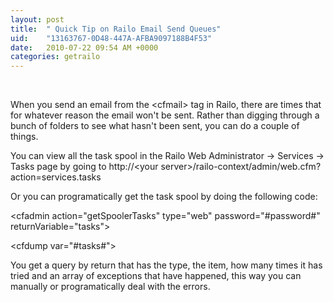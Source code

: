 ```yaml
---
layout: post
title:  " Quick Tip on Railo Email Send Queues"
uid:	"13163767-0D48-447A-AFBA9097188B4F53"
date:   2010-07-22 09:54 AM +0000
categories: getrailo
---
```

<p> </p>
<p>When you send an email from the &lt;cfmail&gt; tag in Railo, there are times that for whatever reason the email won't be sent. Rather than digging through a bunch of folders to see what hasn't been sent, you can do a couple of things.</p>
<p>You can view all the task spool in the Railo Web Administrator -&gt; Services -&gt; Tasks page by going to http://&lt;your server&gt;/railo-context/admin/web.cfm?action=services.tasks</p>
<p>Or you can programatically get the task spool by doing the following code:</p>
<p>&lt;cfadmin action="getSpoolerTasks" type="web" password="#password#" returnVariable="tasks"&gt;</p>
<p>&lt;cfdump var="#tasks#"&gt;</p>
<p>You get a query by return that has the type, the item, how many times it has tried and an array of exceptions that have happened, this way you can manually or programatically deal with the errors.</p>
<div><br /></div>
<p> </p>